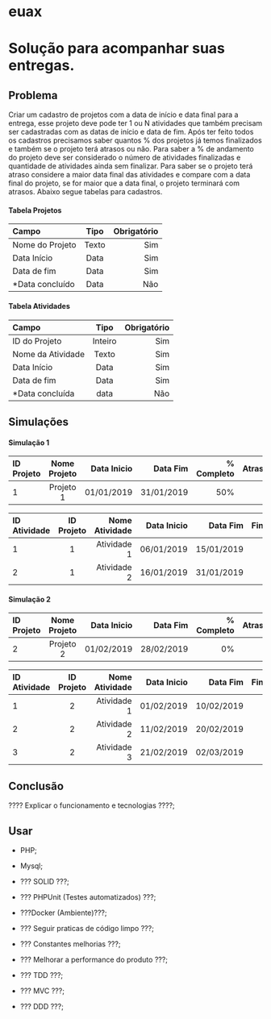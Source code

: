 # euax

# Solução para acompanhar suas entregas.

## Problema

Criar um cadastro de projetos com a data de início e data final para a entrega, esse projeto deve pode ter 1 ou N atividades que também precisam ser cadastradas com as datas de início e data de fim. Após ter feito todos os cadastros precisamos saber quantos % dos projetos já temos finalizados e também se o projeto terá atrasos ou não. Para saber a % de andamento do projeto deve ser considerado o número de atividades finalizadas e quantidade de atividades ainda sem finalizar. Para saber se o projeto terá atraso considere a maior data final das atividades e compare com a data final do projeto, se for maior que a data final, o projeto terminará com atrasos. Abaixo segue tabelas para cadastros.

#### Tabela Projetos
| Campo           | Tipo    | Obrigatório  |
| :-------------- | :-----: | -----------: |
| Nome do Projeto | Texto   | Sim          |
| Data Início     | Data    | Sim          |
| Data de fim     | Data    | Sim          |
| *Data concluído | Data    | Não          |

#### Tabela Atividades
| Campo             | Tipo    | Obrigatório  |
| :--------------   | :-----: | -----------: |
| ID do Projeto     | Inteiro | Sim          |
| Nome da Atividade | Texto   | Sim          |
| Data Início       | Data    | Sim          |
| Data de fim       | Data    | Sim          |
| *Data concluída   | data    | Não          |

## Simulações

#### Simulação 1

| ID Projeto | Nome Projeto | Data Inicio | Data Fim   | % Completo | Atrasado |
| :--------- | :----------: | ----------: | ---------: | ---------: | -------: |
| 1          | Projeto 1    | 01/01/2019  | 31/01/2019 | 50%        | Não      |

| ID Atividade | ID Projeto | Nome Atividade | Data Inicio | Data Fim   | Finalizada? |
| :---------- | :---------: | -------------: | ----------: | ---------: | ----------: |
| 1          | 1            | Atividade 1    | 06/01/2019  | 15/01/2019 | Sim                 |
| 2          | 1            | Atividade 2    | 16/01/2019  | 31/01/2019 | Não                 |

#### Simulação 2

| ID Projeto | Nome Projeto | Data Inicio | Data Fim   | % Completo | Atrasado |
| :--------- | :----------: | ----------: | ---------: | ---------: | -------: |
| 2          | Projeto 2    | 01/02/2019  | 28/02/2019 | 0%         | Sim      |

| ID Atividade | ID Projeto | Nome Atividade | Data Inicio | Data Fim   | Finalizada? |
| :---------- | :---------: | -------------: | ----------: | ---------: | ----------: |
| 1          | 2            | Atividade 1    | 01/02/2019  | 10/02/2019 | Não                 |
| 2          | 2            | Atividade 2    | 11/02/2019  | 20/02/2019 | Não                 |
| 3          | 2            | Atividade 3    | 21/02/2019  | 02/03/2019 | Não                 |

## Conclusão
???? Explicar o funcionamento e tecnologias ????;

## Usar
* PHP;
* Mysql;

* ??? SOLID ???;
* ??? PHPUnit (Testes automatizados) ???;
* ???Docker (Ambiente)???;

* ??? Seguir praticas de código limpo ???;
* ??? Constantes melhorias ???;
* ??? Melhorar a performance do produto ???;

* ??? TDD ???;
* ??? MVC ???;
* ??? DDD ???;